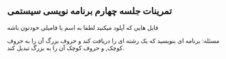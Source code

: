 ## تمرینات جلسه چهارم برنامه نویسی سیستمی
فایل هایی که آپلود میکنید لطفا به اسم یا فامیلی خودتون باشه 
<br />

مسئله: برنامه ای بنویسید که یک رشته ای را دریافت کند و حروف بزرگ آن را به حروف کوچک, و حروف کوچک آن را به بزرگ تبدیل کند.
